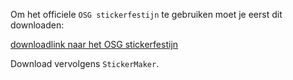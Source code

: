 Om het officiele `OSG stickerfestijn` te gebruiken moet je eerst dit downloaden:

[downloadlink naar het OSG stickerfestijn]()

Download vervolgens `StickerMaker`.
